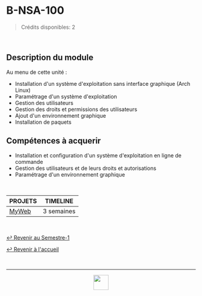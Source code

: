# B-NSA-100

> Crédits disponibles: 2

<br>

## Description du module

Au menu de cette unité :

- Installation d'un système d'exploitation sans interface graphique (Arch Linux)
- Paramétrage d'un système d'exploitation
- Gestion des utilisateurs
- Gestion des droits et permissions des utilisateurs
- Ajout d'un environnement graphique
- Installation de paquets

## Compétences à acquerir

- Installation et configuration d'un système d'exploitation en ligne de commande
- Gestion des utilisateurs et de leurs droits et autorisations
- Paramétrage d'un environnement graphique

<br>

<table align="center">
    <thead>
        <tr>
            <th>PROJETS</th>
            <th>TIMELINE</th>
        </tr>
    </thead>
    <tbody>
        <tr>
            <td><a href="https://github.com/Studio-17/Epitech-Subjects/tree/main/Semester-1/B-NSA-100/My_web">MyWeb</a></td>
            <td align="center">3 semaines</td>
        </tr>
    </tbody>
</table>

<br>

[↩️ Revenir au Semestre-1](https://github.com/Studio-17/Epitech-Subjects/tree/main/Semester-1)

[↩️ Revenir à l'accueil](https://github.com/Studio-17/Epitech-Subjects)

<br>

---

<div align="center">

<a href="https://github.com/Studio-17" target="_blank"><img src="https://github.com/Kaiwinta/Epitech-Subjects/blob/feat/Pge2028-first-year/assets/voc17.gif" width="40"></a>

</div>

